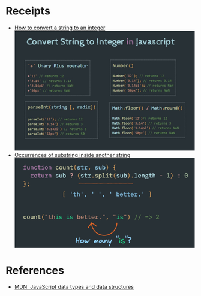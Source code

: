 


# Receipts
- [How to convert a string to an integer](https://twitter.com/saraogipraveen/status/1302502819577044993/photo/1  )  
![](./files/js-string-to-integer.jpeg)
- [Occurrences of substring inside another string](https://twitter.com/profulsadangi/status/1304621069651726336/photo/1)
![](./files/occurrences-of-substring-inside-another-string.jpeg)


# References
- [MDN: JavaScript data types and data structures](https://developer.mozilla.org/en-US/docs/Web/JavaScript/Data_structures)
